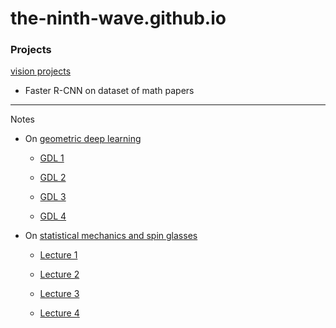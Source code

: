 # the-ninth-wave.github.io

### Projects

[vision projects](https://the-ninth-wave.github.io) 

* Faster R-CNN on dataset of math papers

___
Notes

* On [geometric deep learning](https://the-ninth-wave.github.io/geometric-deep-learning)

  * [GDL 1](https://the-ninth-wave.github.io/geometric-deep-learning/jupyter/2020/05/01/GDL1.html)

  * [GDL 2](https://the-ninth-wave.github.io/geometric-deep-learning/jupyter/2020/05/02/GDL2.html)

  * [GDL 3](https://the-ninth-wave.github.io/geometric-deep-learning/jupyter/2020/05/03/GDL3.html)
 
  * [GDL 4](https://the-ninth-wave.github.io/geometric-deep-learning/jupyter/2020/05/04/GDL4.html)

* On [statistical mechanics and spin glasses](https://the-ninth-wave.github.io/stat-mech)

  * [Lecture 1](https://the-ninth-wave.github.io/stat-mech/jupyter/2019/04/01/M450-Lec1.html)

  * [Lecture 2](https://the-ninth-wave.github.io/stat-mech/jupyter/2019/04/03/M450-Lec2.html)

  * [Lecture 3](https://the-ninth-wave.github.io/stat-mech/jupyter/2019/04/05/M450-Lec3.html)

  * [Lecture 4](https://the-ninth-wave.github.io/stat-mech/jupyter/2019/04/08/M450-Lec4.html)

